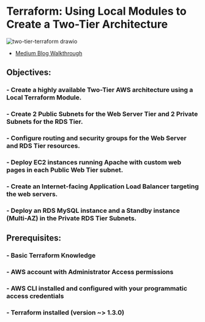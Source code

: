 # Terraform: Using Local Modules to Create a Two-Tier Architecture

![two-tier-terraform drawio](https://user-images.githubusercontent.com/116639830/224202753-ece3f9ac-336a-491c-a598-cb5cf35dd7d1.png)

- [Medium Blog Walkthrough](https://medium.com/@dahmearjohnson/terraform-using-local-modules-to-create-a-two-tier-architecture-d4e9c2f24b47 "<terraform-using-local-modules-to-create-a-two-tier-architecture-d4e9c2f24b47> Medium Blog Walkthrough")

## Objectives:

### - Create a highly available Two-Tier AWS architecture using a Local Terraform Module.
### - Create 2 Public Subnets for the Web Server Tier and 2 Private Subnets for the RDS Tier.
### - Configure routing and security groups for the Web Server and RDS Tier resources.
### - Deploy EC2 instances running Apache with custom web pages in each Public Web Tier subnet.
### - Create an Internet-facing Application Load Balancer targeting the web servers.
### - Deploy an RDS MySQL instance and a Standby instance (Multi-AZ) in the Private RDS Tier Subnets.

## Prerequisites:

### - Basic Terraform Knowledge
### - AWS account with Administrator Access permissions
### - AWS CLI installed and configured with your programmatic access credentials
### - Terraform installed (version ~> 1.3.0)
